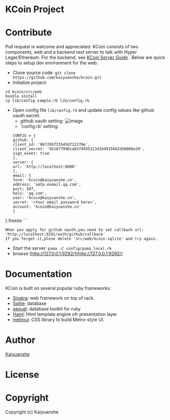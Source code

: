 KCoin Project
========

# Contribute
Pull request is welcome and appreciated. KCoin consists of two components, web and a backend rest server
to talk with Hyper Leger/Ethereum. For the backend, see [KCoin Server Guide](https://github.com/kaiyuanshe/kcoin/tree/master/src/server)
. Below are quick steps to setup dev environment for the web:

- Clone source code: `git clone https://github.com/kaiyuanshe/kcoin.git`
- Initialize project:
```
cd kcoin/src/web
bundle install
cp lib/config-sample.rb lib/config.rb
```
- Open config file `lib/config.rb` and update config values like github oauth secret.
   - github oauth setting: 
	![image](https://github.com/ButBueatiful/dotvim/raw/master/screenshots/vim-screenshot.jpg)
   - 'config.rb' setting:
	```
	CONFIG = {
  github: {
    client_id: '067295f33545d712270e',
    client_secret: '5b1877996ca6374955313d1b4915662d5606be39',
    sign_event: true
  },
  server: {
    url: 'http://localhost:8080'
  },
  email: {
    form: 'kcoin@kaiyuanshe.cn',
    address: 'smtp.exmail.qq.com',
    port: 587,
    helo: 'qq.com',
    user: 'kcoin@kaiyuanshe.cn',
    secret: '<Your email password here>',
    account: 'kcoin@kaiyuanshe.cn'
  }
}.freeze
	```
```
When you apply for github oauth,you need to set callback url:
'http://localhost:9292/auth/github/callback'
If you forget it,plese delete 'src/web/kcoin.sqlite' and try again.
```
- Start the server: `puma -C config/puma_local.rb`
- browse [http://127.0.0.1:9292/](http://127.0.0.1:9292/)

# Documentation

KCoin is built on several popular ruby frameworks:
- [Sinatra](http://sinatrarb.com/documentation.html): web framework on top of rack.
- [Sqlite](https://www.sqlite.org/docs.html): database
- [sequel](https://sequel.jeremyevans.net/documentation.html): database toolkit for ruby
- [Haml](http://haml.info/docs/yardoc/): Html template engine ofr presentation layer
- [metroui](https://metroui.org.ua/intro.html): CSS library to build Metro-style UI.

# Author
[Kaiyuanshe](http://www.kaiyuanshe.cn)

# License

# Copyright
Copyright (c) Kaiyuanshe
